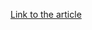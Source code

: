 [Link to the article](https://www.forcepoint.com/blog/x-labs/astaroth-trojan-attacks-brazil-mexico-secureserver-net)
